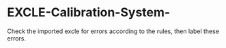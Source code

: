 # EXCLE-Calibration-System-
Check the imported excle for errors according to the rules, then  label these errors.
